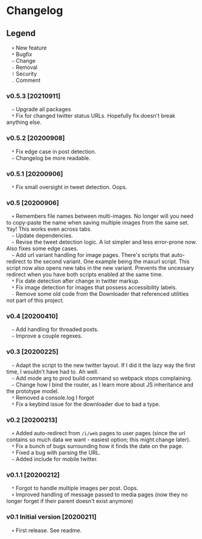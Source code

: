 # Changelog

## Legend
&emsp;`+`  New feature  
&emsp;`*`  Bugfix  
&emsp;`~`  Change  
&emsp;`-`  Removal  
&emsp;`!`  Security  
&emsp;`.`  Comment  

### v0.5.3 [20210911]
&emsp;`~`  Upgrade all packages  
&emsp;`*`  Fix for changed twitter status URLs. Hopefully fix doesn't break anything else.  

### v0.5.2 [20200908]
&emsp;`*`  Fix edge case in post detection.  
&emsp;`~`  Changelog be more readable.  

### v0.5.1 [20200906]
&emsp;`*`  Fix small oversight in tweet detection. Oops.  

### v0.5 [20200906]
&emsp;`+`  Remembers file names between multi-images. No longer will you need to copy-paste the name when saving multiple images from the same set. Yay! This works even across tabs.  
&emsp;`~`  Update dependencies.  
&emsp;`~`  Revise the tweet detection logic. A lot simpler and less error-prone now. Also fixes some edge cases.  
&emsp;`~`  Add url variant handling for image pages. There's scripts that auto-redirect to the second variant. One example being the maxurl script. This script now also opens new tabs in the new variant. Prevents the uncessary redirect when you have both scripts enabled at the same time.  
&emsp;`*`  Fix date detection after change in twitter markup.  
&emsp;`*`  Fix image detection for images that possess accessibility labels.  
&emsp;`-`  Remove some old code from the Downloader that referenced utilities not part of this project.  

### v0.4 [20200410]
&emsp;`~`  Add handling for threaded posts.  
&emsp;`~`  Improve a couple regexes.

### v0.3 [20200225]
&emsp;`~`  Adapt the script to the new twitter layout. If I did it the lazy way the first time, I wouldn't have had to. Ah well.  
&emsp;`~`  Add mode arg to prod build command so webpack stops complaining.  
&emsp;`~`  Change how I bind the router, as I learn more about JS inheritance and the prototype model.  
&emsp;`*`  Removed a console.log I forgot  
&emsp;`*`  Fix a keybind issue for the downloader due to bad a type.  

### v0.2 [20200213]
&emsp;`+`  Added auto-redirect from `/i/web` pages to user pages (since the url contains so much data we want - easiest option; this might change later).  
&emsp;`*`  Fix a bunch of bugs surrounding how it finds the date on the page.  
&emsp;`*`  Fixed a bug with parsing the URL.  
&emsp;`~`  Added include for mobile twitter.  

### v0.1.1 [20200212]
&emsp;`*`  Forgot to handle multiple images per post. Oops.  
&emsp;`+`  Improved handling of message passed to media pages (now they no longer forget if their parent doesn't exist anymore)  

### v0.1 Initial version [20200211]
&emsp;`+` First release. See readme.
